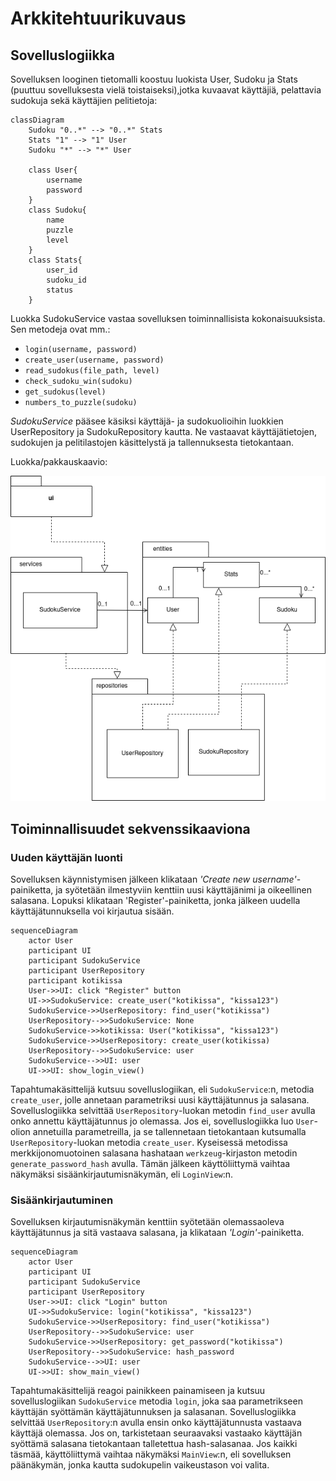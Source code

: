 # Arkkitehtuurikuvaus

## Sovelluslogiikka

Sovelluksen looginen tietomalli koostuu luokista User, Sudoku ja Stats (puuttuu sovelluksesta vielä toistaiseksi),jotka kuvaavat käyttäjiä, pelattavia sudokuja sekä käyttäjien pelitietoja:

```mermaid
classDiagram
    Sudoku "0..*" --> "0..*" Stats
    Stats "1" --> "1" User
    Sudoku "*" --> "*" User

    class User{
        username
        password
    }
    class Sudoku{
        name
        puzzle
        level
    }
    class Stats{
        user_id
        sudoku_id
        status
    }
```

Luokka SudokuService vastaa sovelluksen toiminnallisista kokonaisuuksista. Sen metodeja ovat mm.:

- `login(username, password)`
- `create_user(username, password)`
- `read_sudokus(file_path, level)`
- `check_sudoku_win(sudoku)`
- `get_sudokus(level)`
- `numbers_to_puzzle(sudoku)`

_SudokuService_ pääsee käsiksi käyttäjä- ja sudokuolioihin luokkien UserRepository ja SudokuRepository kautta. Ne vastaavat käyttäjätietojen, sudokujen ja pelitilastojen käsittelystä ja tallennuksesta tietokantaan.

Luokka/pakkauskaavio:

![Pakkausrakenne ja luokat](./kuvat/pakkauskaavio.png)

## Toiminnallisuudet sekvenssikaaviona

### Uuden käyttäjän luonti

Sovelluksen käynnistymisen jälkeen klikataan _'Create new username'_-painiketta, ja syötetään ilmestyviin kenttiin uusi käyttäjänimi ja oikeellinen salasana. Lopuksi klikataan 'Register'-painiketta, jonka jälkeen uudella käyttäjätunnuksella voi kirjautua sisään.

```mermaid
sequenceDiagram
    actor User
    participant UI
    participant SudokuService
    participant UserRepository
    participant kotikissa
    User->>UI: click "Register" button
    UI->>SudokuService: create_user("kotikissa", "kissa123")
    SudokuService->>UserRepository: find_user("kotikissa")
    UserRepository-->>SudokuService: None
    SudokuService->>kotikissa: User("kotikissa", "kissa123")
    SudokuService->>UserRepository: create_user(kotikissa)
    UserRepository-->>SudokuService: user
    SudokuService-->>UI: user
    UI->>UI: show_login_view()
```

Tapahtumakäsittelijä kutsuu sovelluslogiikan, eli `SudokuService`:n, metodia `create_user`, jolle annetaan parametriksi uusi käyttäjätunnus ja salasana. Sovelluslogiikka selvittää  `UserRepository`-luokan metodin `find_user` avulla onko annettu käyttäjätunnus jo olemassa. Jos ei, sovelluslogiikka luo `User`-olion annetuilla parametreilla, ja se tallennetaan tietokantaan kutsumalla `UserRepository`-luokan metodia `create_user`. Kyseisessä metodissa merkkijonomuotoinen salasana hashataan `werkzeug`-kirjaston metodin `generate_password_hash` avulla. Tämän jälkeen käyttöliittymä vaihtaa näkymäksi sisäänkirjautumisnäkymän, eli `LoginView`:n.

### Sisäänkirjautuminen

Sovelluksen kirjautumisnäkymän kenttiin syötetään olemassaoleva käyttäjätunnus ja sitä vastaava salasana, ja klikataan _'Login'_-painiketta. 

```mermaid
sequenceDiagram
    actor User
    participant UI
    participant SudokuService
    participant UserRepository
    User->>UI: click "Login" button
    UI->>SudokuService: login("kotikissa", "kissa123")
    SudokuService->>UserRepository: find_user("kotikissa")
    UserRepository-->>SudokuService: user
    SudokuService->>UserRepository: get_password("kotikissa")
    UserRepository-->>SudokuService: hash_password
    SudokuService-->>UI: user
    UI->>UI: show_main_view()
```

Tapahtumakäsittelijä reagoi painikkeen painamiseen ja kutsuu sovelluslogiikan `SudokuService` metodia `login`, joka saa parametrikseen käyttäjän syöttämän käyttäjätunnuksen ja salasanan. Sovelluslogiikka selvittää `UserRepository`:n avulla ensin onko käyttäjätunnusta vastaava käyttäjä olemassa. Jos on, tarkistetaan seuraavaksi vastaako käyttäjän syöttämä salasana tietokantaan talletettua hash-salasanaa. Jos kaikki täsmää, käyttöliittymä vaihtaa näkymäksi `MainView`:n, eli sovelluksen päänäkymän, jonka kautta sudokupelin vaikeustason voi valita.

